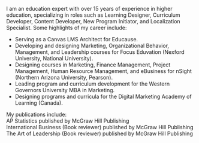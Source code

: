 

I am an education expert with over 15 years of experience in higher education, specializing in roles such as Learning Designer, Curriculum Developer, Content Developer, New Program Initiator, and Localization Specialist. 
Some highlights of my career include:

- Serving as a Canvas LMS Architect for Educause.
- Developing and designing Marketing, Organizational Behavior, Management, and Leadership courses for Focus Eduvation (Nexford University, National University).
- Designing courses in Marketing, Finance Management, Project Management, Human Resource Management, and eBusiness for nSight (Northern Arizona University, Pearson).
- Leading program and curriculum development for the Western Governors University MBA in Marketing.
- Designing programs and curricula for the Digital Marketing Academy of Learning (Canada).

My publications include:
<br>AP Statistics published by McGraw Hill Publishing
<br>International Business (Book reviewer) published by McGraw Hill Publishing
<br>The Art of Leadership (Book reviewer) published by McGraw Hill Publishing
